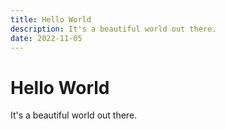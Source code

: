 ```yaml
---
title: Hello World
description: It's a beautiful world out there.
date: 2022-11-05
---
```


# Hello World

It's a beautiful world out there.
